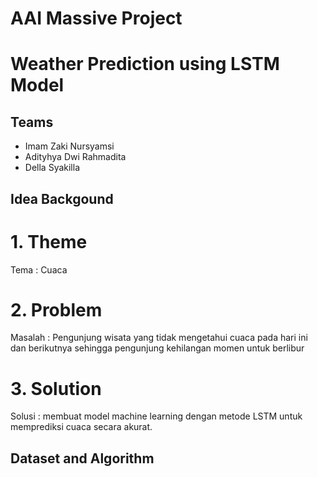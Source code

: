 # AAI Massive Project
# Weather Prediction using LSTM Model

## Teams
- Imam Zaki Nursyamsi
- Adityhya Dwi Rahmadita
- Della Syakilla

## Idea Backgound
# 1. Theme
Tema : Cuaca

# 2. Problem
Masalah : Pengunjung wisata yang tidak mengetahui cuaca pada hari ini dan berikutnya sehingga pengunjung kehilangan momen untuk berlibur

# 3. Solution
Solusi : membuat model machine learning dengan metode LSTM untuk memprediksi cuaca secara akurat.

## Dataset and Algorithm
